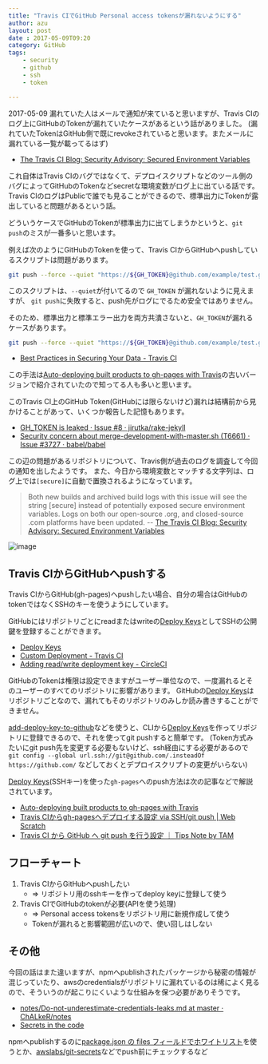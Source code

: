 ```yaml
---
title: "Travis CIでGitHub Personal access tokensが漏れないようにする"
author: azu
layout: post
date : 2017-05-09T09:20
category: GitHub
tags:
    - security
    - github
    - ssh
    - token

---
```


2017-05-09 漏れていた人はメールで通知が来ていると思いますが、Travis CIのログ上にGitHubのTokenが漏れていたケースがあるという話がありました。
(漏れていたTokenはGitHub側で既にrevokeされていると思います。またメールに漏れている一覧が載ってるはず)

- [The Travis CI Blog: Security Advisory: Secured Environment Variables](https://blog.travis-ci.com/2017-05-08-security-advisory "The Travis CI Blog: Security Advisory: Secured Environment Variables")

これ自体はTravis CIのバグではなくて、デプロイスクリプトなどのツール側のバグによってGitHubのTokenなどsecretな環境変数がログ上に出ている話です。
Travis CIのログはPublicで誰でも見ることができるので、標準出力にTokenが露出していると問題があるという話。

どういうケースでGitHubのTokenが標準出力に出てしまうかというと、`git push`のミスが一番多いと思います。

例えば次のようにGitHubのTokenを使って、Travis CIからGitHubへpushしているスクリプトは問題があります。

```sh
git push --force --quiet "https://${GH_TOKEN}@github.com/example/test.git" gh-pages
```

このスクリプトは、`--quiet`が付いてるので `GH_TOKEN` が漏れないように見えますが、
`git push`に失敗すると、push先がログにでるため安全ではありません。

そのため、標準出力と標準エラー出力を両方共潰さないと、`GH_TOKEN`が漏れるケースがあります。

```sh
git push --force --quiet "https://${GH_TOKEN}@github.com/example/test.git" gh-pages >/dev/null 2>&1
```

- [Best Practices in Securing Your Data - Travis CI](https://docs.travis-ci.com/user/best-practices-security/ "Best Practices in Securing Your Data - Travis CI")

この手法は[Auto-deploying built products to gh-pages with Travis](https://gist.github.com/domenic/ec8b0fc8ab45f39403dd "Auto-deploying built products to gh-pages with Travis")の古いバージョンで紹介されていたので知ってる人も多いと思います。

このTravis CI上のGitHub Token(GitHubには限らないけど)漏れは結構前から見かけることがあって、いくつか報告した記憶もあります。

- [GH_TOKEN is leaked · Issue #8 · jirutka/rake-jekyll](https://github.com/jirutka/rake-jekyll/issues/8 "GH_TOKEN is leaked · Issue #8 · jirutka/rake-jekyll")
- [Security concern about merge-development-with-master.sh (T6661) · Issue #3727 · babel/babel](https://github.com/babel/babel/issues/3727 "Security concern about merge-development-with-master.sh (T6661) · Issue #3727 · babel/babel")

この辺の問題があるリポジトリについて、Travis側が過去のログを調査して今回の通知を出したようです。
また、今日から環境変数とマッチする文字列は、ログ上では`[secure]`に自動で置換されるようになっています。

> Both new builds and archived build logs with this issue will see the string [secure] instead of potentially exposed secure environment variables. Logs on both our open-source .org, and closed-source .com platforms have been updated.
> -- [The Travis CI Blog: Security Advisory: Secured Environment Variables](https://blog.travis-ci.com/2017-05-08-security-advisory "The Travis CI Blog: Security Advisory: Secured Environment Variables")

![image](http://efcl.info/wp-content/uploads/2017/05/09-1494289700.png)

## Travis CIからGitHubへpushする

Travis CIからGitHub(gh-pages)へpushしたい場合、自分の場合はGitHubのtokenではなくSSHのキーを使うようにしています。

GitHubにはリポジトリごとにreadまたはwriteの[Deploy Keys](https://developer.github.com/guides/managing-deploy-keys/ "Deploy Keys")としてSSHの公開鍵を登録することができます。

- [Deploy Keys](https://developer.github.com/guides/managing-deploy-keys/ "Deploy Keys")
- [Custom Deployment - Travis CI](https://docs.travis-ci.com/user/deployment/custom/ "Custom Deployment - Travis CI")
- [Adding read/write deployment key - CircleCI](https://circleci.com/docs/1.0/adding-read-write-deployment-key/ "Adding read/write deployment key - CircleCI")

GitHubのTokenは権限は設定できますがユーザー単位なので、一度漏れるとそのユーザーのすべてのリポジトリに影響があります。
GitHubの[Deploy Keys](https://developer.github.com/guides/managing-deploy-keys/ "Deploy Keys")はリポジトリごとなので、漏れてもそのリポジトリのみしか読み書きすることができません。

[add-deploy-key-to-github](https://github.com/azu/add-deploy-key-to-github "add-deploy-key-to-github")などを使うと、CLIから[Deploy Keys](https://developer.github.com/guides/managing-deploy-keys/ "Deploy Keys")を作ってリポジトリに登録できるので、それを使ってgit pushすると簡単です。
(Token方式みたいにgit push先を変更する必要もないけど、ssh経由にする必要があるので `git config --global url.ssh://git@github.com/.insteadOf https://github.com/` などしておくとデプロイスクリプトの変更がいらない)

[Deploy Keys](https://developer.github.com/guides/managing-deploy-keys/ "Deploy Keys")(SSHキー)を使った`gh-pages`へのpush方法は次の記事などで解説されています。

- [Auto-deploying built products to gh-pages with Travis](https://gist.github.com/domenic/ec8b0fc8ab45f39403dd "Auto-deploying built products to gh-pages with Travis")
- [Travis CIからgh-pagesへデプロイする設定 via SSH/git push | Web Scratch](http://efcl.info/2016/09/27/deploy-from-travis-ci-to-gh-pages/ "Travis CIからgh-pagesへデプロイする設定 via SSH/git push | Web Scratch")
- [Travis CI から GitHub へ git push を行う設定 ｜ Tips Note by TAM](https://www.tam-tam.co.jp/tipsnote/program/post11795.html "Travis CI から GitHub へ git push を行う設定 ｜ Tips Note by TAM")

## フローチャート

1. Travis CIからGitHubへpushしたい
	- => リポジトリ用のsshキーを作ってdeploy keyに登録して使う
2. Travis CIでGitHubのtokenが必要(APIを使う処理)
	- => Personal access tokensをリポジトリ用に新規作成して使う
	- Tokenが漏れると影響範囲が広いので、使い回しはしない

## その他

今回の話はまた違いますが、npmへpublishされたパッケージから秘密の情報が混じっていたり、awsのcredentialsがリポジトリに漏れているのは稀によく見るので、そういうのが起こりにくいような仕組みを保つ必要がありそうです。

- [notes/Do-not-underestimate-credentials-leaks.md at master · ChALkeR/notes](https://github.com/ChALkeR/notes/blob/master/Do-not-underestimate-credentials-leaks.md "notes/Do-not-underestimate-credentials-leaks.md at master · ChALkeR/notes")
- [Secrets in the code](https://github.com/blog/1390-secrets-in-the-code "Secrets in the code")

npmへpublishするのに[package.json の files フィールドでホワイトリスト](http://t-wada.hatenablog.jp/entry/nodejs-package-json-tips "package.json の files フィールドでホワイトリスト")を使うとか、[awslabs/git-secrets](https://github.com/awslabs/git-secrets "awslabs/git-secrets: Prevents you from committing secrets and credentials into git repositories")などでpush前にチェックするなど